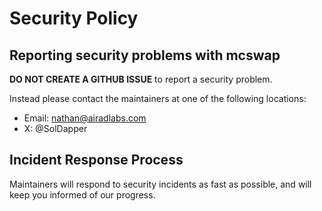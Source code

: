 # Security Policy

<a name="reporting"></a>
## Reporting security problems with mcswap

**DO NOT CREATE A GITHUB ISSUE** to report a security problem.

Instead please contact the maintainers at one of the following locations:

* Email: nathan@airadlabs.com
* X: @SolDapper

<a name="process"></a>
## Incident Response Process

Maintainers will respond to security incidents as fast as possible, and will keep you informed of our progress.